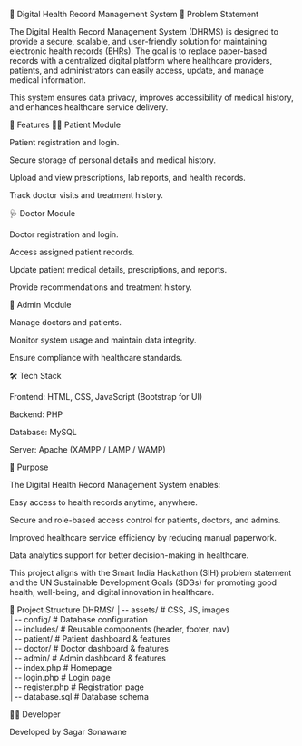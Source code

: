 🏥 Digital Health Record Management System
📌 Problem Statement

The Digital Health Record Management System (DHRMS) is designed to provide a secure, scalable, and user-friendly solution for maintaining electronic health records (EHRs). The goal is to replace paper-based records with a centralized digital platform where healthcare providers, patients, and administrators can easily access, update, and manage medical information.

This system ensures data privacy, improves accessibility of medical history, and enhances healthcare service delivery.

🚀 Features
👩‍⚕️ Patient Module

Patient registration and login.

Secure storage of personal details and medical history.

Upload and view prescriptions, lab reports, and health records.

Track doctor visits and treatment history.

🩺 Doctor Module

Doctor registration and login.

Access assigned patient records.

Update patient medical details, prescriptions, and reports.

Provide recommendations and treatment history.

🏢 Admin Module

Manage doctors and patients.

Monitor system usage and maintain data integrity.

Ensure compliance with healthcare standards.

🛠️ Tech Stack

Frontend: HTML, CSS, JavaScript (Bootstrap for UI)

Backend: PHP

Database: MySQL

Server: Apache (XAMPP / LAMP / WAMP)

🎯 Purpose

The Digital Health Record Management System enables:

Easy access to health records anytime, anywhere.

Secure and role-based access control for patients, doctors, and admins.

Improved healthcare service efficiency by reducing manual paperwork.

Data analytics support for better decision-making in healthcare.

This project aligns with the Smart India Hackathon (SIH) problem statement and the UN Sustainable Development Goals (SDGs) for promoting good health, well-being, and digital innovation in healthcare.

📂 Project Structure
DHRMS/
│-- assets/         # CSS, JS, images  
│-- config/         # Database configuration  
│-- includes/       # Reusable components (header, footer, nav)  
│-- patient/        # Patient dashboard & features  
│-- doctor/         # Doctor dashboard & features  
│-- admin/          # Admin dashboard & features  
│-- index.php       # Homepage  
│-- login.php       # Login page  
│-- register.php    # Registration page  
│-- database.sql    # Database schema  

👨‍💻 Developer

Developed by Sagar Sonawane
